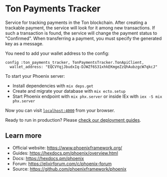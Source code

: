# Ton Payments Tracker

Service for tracking payments in the Ton blockchain. After creating a trackable payment, the service will look for it among new transactions. If such a transaction is found, the service will change the payment status to "Confirmed".
When transferring a payment, you must specify the generated key as a message.

You need to add your wallet address to the config:
```
config :ton_payments_tracker, TonPaymentsTracker.TonApiClient,
  wallet_address: "EQCVYqjJbudxIq-DJWZf6S31xhkEKmgeZzQhAubzgcW7qkcJ"
```

To start your Phoenix server:

  * Install dependencies with `mix deps.get`
  * Create and migrate your database with `mix ecto.setup`
  * Start Phoenix endpoint with `mix phx.server` or inside IEx with `iex -S mix phx.server`

Now you can visit [`localhost:4000`](http://localhost:4000) from your browser.

Ready to run in production? Please [check our deployment guides](https://hexdocs.pm/phoenix/deployment.html).

## Learn more

  * Official website: https://www.phoenixframework.org/
  * Guides: https://hexdocs.pm/phoenix/overview.html
  * Docs: https://hexdocs.pm/phoenix
  * Forum: https://elixirforum.com/c/phoenix-forum
  * Source: https://github.com/phoenixframework/phoenix
